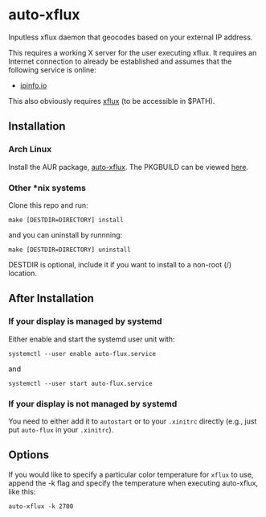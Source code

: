 # auto-xflux

Inputless xflux daemon that geocodes based on your external IP address.

This requires a working X server for the user executing xflux. It requires an
Internet connection to already be established and assumes that the following service is online:

- [ipinfo.io](https://ipinfo.io)

This also obviously requires [xflux](https://justgetflux.com/linux.html) (to be accessible in \$PATH).

## Installation

### Arch Linux

Install the AUR package, [auto-xflux](https://aur.archlinux.org/packages/auto-xflux). The PKGBUILD can be viewed
[here](https://github.com/jamesan/aur-pkgs/blob/master/auto-xflux/PKGBUILD).

### Other \*nix systems

Clone this repo and run:

    make [DESTDIR=DIRECTORY] install

and you can uninstall by runnning:

    make [DESTDIR=DIRECTORY] uninstall

DESTDIR is optional, include it if you want to install to a non-root (/) location.

## After Installation

### If your display is managed by systemd

Either enable and start the systemd user unit with:

`systemctl --user enable auto-flux.service`

and

`systemctl --user start auto-flux.service`

### If your display is not managed by systemd

You need to either add it to `autostart` or to your `.xinitrc` directly (e.g., just put `auto-flux` in your `.xinitrc`).

## Options

If you would like to specify a particular color temperature for `xflux` to use, append the -k flag and specify the temperature when executing auto-xflux, like this:

`auto-xflux -k 2700`
